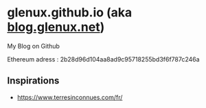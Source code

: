 # glenux.github.io (aka [blog.glenux.net](http://blog.glenux.net))

My Blog on Github

Ethereum adress : 2b28d96d104aa8ad9c95718255bd3f6f787c246a

## Inspirations

* https://www.terresinconnues.com/fr/


